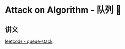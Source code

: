 # Attack on Algorithm - 队列 🐝 




<extoc></extoc>

## 讲义

[leetcode - queue-stack](https://leetcode-cn.com/leetbook/detail/queue-stack/)